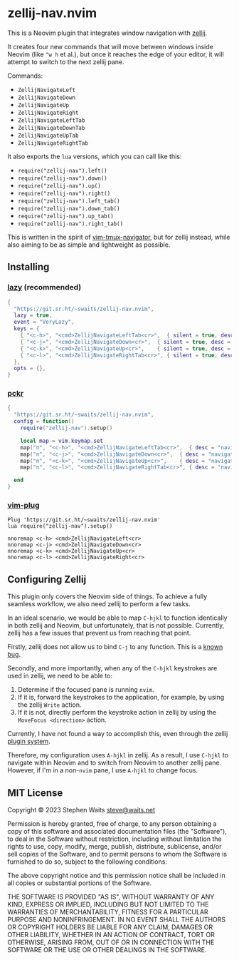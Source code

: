 # zellij-nav.nvim

This is a Neovim plugin that integrates window navigation with
[zellij](https://github.com/zellij-org/zellij).

It creates four new commands that will move between windows inside Neovim (like
`^w h` et al.), but once it reaches the edge of your editor, it will attempt to
switch to the next zellij pane.

Commands:

- `ZellijNavigateLeft`
- `ZellijNavigateDown`
- `ZellijNavigateUp`
- `ZellijNavigateRight`
- `ZellijNavigateLeftTab`
- `ZellijNavigateDownTab`
- `ZellijNavigateUpTab`
- `ZellijNavigateRightTab`

It also exports the `lua` versions, which you can call like this:

- `require("zellij-nav").left()`
- `require("zellij-nav").down()`
- `require("zellij-nav").up()`
- `require("zellij-nav").right()`
- `require("zellij-nav").left_tab()`
- `require("zellij-nav").down_tab()`
- `require("zellij-nav").up_tab()`
- `require("zellij-nav").right_tab()`

This is written in the spirit of
[vim-tmux-navigator](https://github.com/alexghergh/nvim-tmux-navigation/), but
for zellij instead, while also aiming to be as simple and lightweight as
possible.

## Installing

### [lazy](https://github.com/folke/lazy.nvim) (recommended)

```lua
{
  "https://git.sr.ht/~swaits/zellij-nav.nvim",
  lazy = true,
  event = "VeryLazy",
  keys = {
    { "<c-h>", "<cmd>ZellijNavigateLeftTab<cr>",  { silent = true, desc = "navigate left or tab"  } },
    { "<c-j>", "<cmd>ZellijNavigateDown<cr>",  { silent = true, desc = "navigate down"  } },
    { "<c-k>", "<cmd>ZellijNavigateUp<cr>",    { silent = true, desc = "navigate up"    } },
    { "<c-l>", "<cmd>ZellijNavigateRightTab<cr>", { silent = true, desc = "navigate right or tab" } },
  },
  opts = {},
}
```

### [pckr](https://github.com/lewis6991/pckr.nvim)

```lua
{
  "https://git.sr.ht/~swaits/zellij-nav.nvim",
  config = function()
    require("zellij-nav").setup()

    local map = vim.keymap.set
    map("n", "<c-h>", "<cmd>ZellijNavigateLeftTab<cr>",  { desc = "navigate left or tab"  })
    map("n", "<c-j>", "<cmd>ZellijNavigateDown<cr>",  { desc = "navigate down"  })
    map("n", "<c-k>", "<cmd>ZellijNavigateUp<cr>",    { desc = "navigate up"    })
    map("n", "<c-l>", "<cmd>ZellijNavigateRightTab<cr>", { desc = "navigate right or tab" })

  end
}
```

### [vim-plug](https://github.com/junegunn/vim-plug)

```vim
Plug 'https://git.sr.ht/~swaits/zellij-nav.nvim'
lua require("zellij-nav").setup()

nnoremap <c-h> <cmd>ZellijNavigateLeft<cr>
nnoremap <c-j> <cmd>ZellijNavigateDown<cr>
nnoremap <c-k> <cmd>ZellijNavigateUp<cr>
nnoremap <c-l> <cmd>ZellijNavigateRight<cr>
```

## Configuring Zellij

This plugin only covers the Neovim side of things. To achieve a fully seamless
workflow, we also need zellij to perform a few tasks.

In an ideal scenario, we would be able to map `C-hjkl` to function identically
in both zellij and Neovim, but unfortunately, that is not possible. Currently,
zellij has a few issues that prevent us from reaching that point.

Firstly, zellij does not allow us to bind `C-j` to any function. This is a
[known bug](https://github.com/zellij-org/zellij/issues/2679).

Secondly, and more importantly, when any of the `C-hjkl` keystrokes are used in
zellij, we need to be able to:

1. Determine if the focused pane is running `nvim`.
2. If it is, forward the keystrokes to the application, for example, by using
   the zellij `Write` action.
3. If it is not, directly perform the keystroke action in zellij by using the
   `MoveFocus <direction>` action.

Currently, I have not found a way to accomplish this, even through the zellij
[plugin system](https://zellij.dev/documentation/plugins).

Therefore, my configuration uses `A-hjkl` in zellij. As a result, I use
`C-hjkl` to navigate within Neovim and to switch from Neovim to another zellij
pane. However, if I'm in a non-`nvim` pane, I use `A-hjkl` to change focus.

## MIT License

Copyright © 2023 Stephen Waits <steve@waits.net>

Permission is hereby granted, free of charge, to any person obtaining a copy
of this software and associated documentation files (the "Software"), to deal
in the Software without restriction, including without limitation the rights
to use, copy, modify, merge, publish, distribute, sublicense, and/or sell
copies of the Software, and to permit persons to whom the Software is
furnished to do so, subject to the following conditions:

The above copyright notice and this permission notice shall be included in all
copies or substantial portions of the Software.

THE SOFTWARE IS PROVIDED "AS IS", WITHOUT WARRANTY OF ANY KIND, EXPRESS OR
IMPLIED, INCLUDING BUT NOT LIMITED TO THE WARRANTIES OF MERCHANTABILITY,
FITNESS FOR A PARTICULAR PURPOSE AND NONINFRINGEMENT. IN NO EVENT SHALL THE
AUTHORS OR COPYRIGHT HOLDERS BE LIABLE FOR ANY CLAIM, DAMAGES OR OTHER
LIABILITY, WHETHER IN AN ACTION OF CONTRACT, TORT OR OTHERWISE, ARISING FROM,
OUT OF OR IN CONNECTION WITH THE SOFTWARE OR THE USE OR OTHER DEALINGS IN THE
SOFTWARE.

